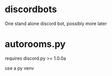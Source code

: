 # discordbots
One stand alone discord bot, possibly more later

# autorooms.py

requires discord.py >= 1.0.0a

use a py venv
